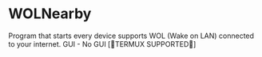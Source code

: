 # WOLNearby
Program that starts every device supports WOL (Wake on LAN) connected to your internet. GUI - No GUI [🥵TERMUX SUPPORTED🥵]
